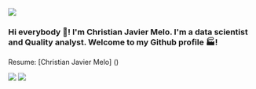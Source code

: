 <img src="https://images.unsplash.com/photo-1543963815-8c8cd761efb3?ixlib=rb-1.2.1&auto=format&fit=crop&w=1243&q=80"/>

### Hi everybody 👋! I'm Christian Javier Melo. I'm a data scientist and Quality analyst. Welcome to my Github profile :factory:!

Resume: [Christian Javier Melo] ()

<!--
**ChristianJavierMelo/ChristianJavierMelo** is a ✨ _special_ ✨ repository because its `README.md` (this file) appears on your GitHub profile.

Here are some ideas to get you started:

- 🔭 I’m currently working on ...
- 🌱 I’m currently learning ...
- 👯 I’m looking to collaborate on ...
- 🤔 I’m looking for help with ...
- 💬 Ask me about ...
- 📫 How to reach me: ...
- 😄 Pronouns: ...
- ⚡ Fun fact: ...
-->

<img src="https://images.unsplash.com/photo-1504805572947-34fad45aed93?ixlib=rb-1.2.1&auto=format&fit=crop&w=1350&q=80"/>

<img src="https://images.unsplash.com/photo-1528716321680-815a8cdb8cbe?ixlib=rb-1.2.1&auto=format&fit=crop&w=710&q=80"/>

